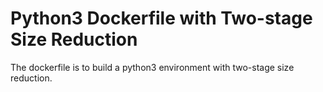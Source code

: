 # Python3 Dockerfile with Two-stage Size Reduction
The dockerfile is to build a python3 environment with two-stage size reduction.
